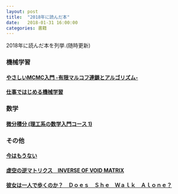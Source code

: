 ```yaml
---
layout: post
title:  "2018年に読んだ本"
date:   2018-01-31 16:00:00
categories: 書籍
---
```


2018年に読んだ本を列挙.(随時更新)

### 機械学習

#### [やさしいMCMC入門 -有限マルコフ連鎖とアルゴリズム-](http://www.kyoritsu-pub.co.jp/bookdetail/9784320113145)

#### [仕事ではじめる機械学習](https://www.oreilly.co.jp/books/9784873118215/)

### 数学

#### [微分積分 (理工系の数学入門コース 1)](https://www.iwanami.co.jp/book/b260881.html)

### その他

#### [今はもうない](https://www.amazon.co.jp/今はもうない-講談社文庫-森-博嗣/dp/4062730979)

#### [虚空の逆マトリクス　INVERSE OF VOID MATRIX](https://www.amazon.co.jp/dp/B009GXM6ZO/ref=dp-kindle-redirect?_encoding=UTF8&btkr=1)

#### [彼女は一人で歩くのか？　Ｄｏｅｓ　Ｓｈｅ　Ｗａｌｋ　Ａｌｏｎｅ？](http://bookclub.kodansha.co.jp/buy?isbn=9784062940030)
